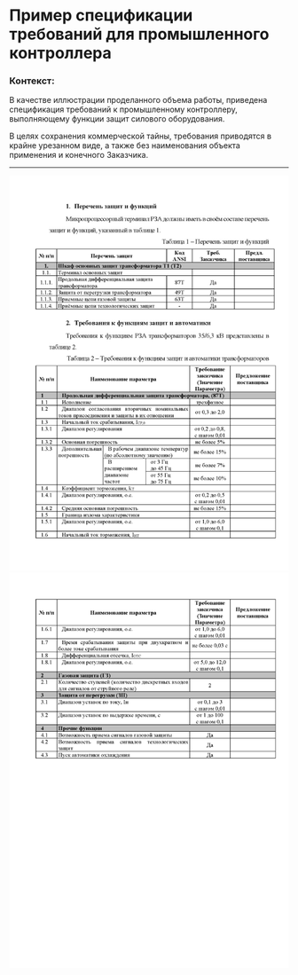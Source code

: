 # Пример спецификации требований для промышленного контроллера

### Контекст:
В качестве иллюстрации проделанного объема работы, приведена спецификация требований к промышленному контроллеру, выполняющему функции защит силового оборудования.

В целях сохранения коммерческой тайны, требования приводятся в крайне урезанном виде, а также без наименования объекта применения и конечного Заказчика.

---

![page_1](./controller-requirements_page_1.png)
![page_2](./controller-requirements_page_2.png)
